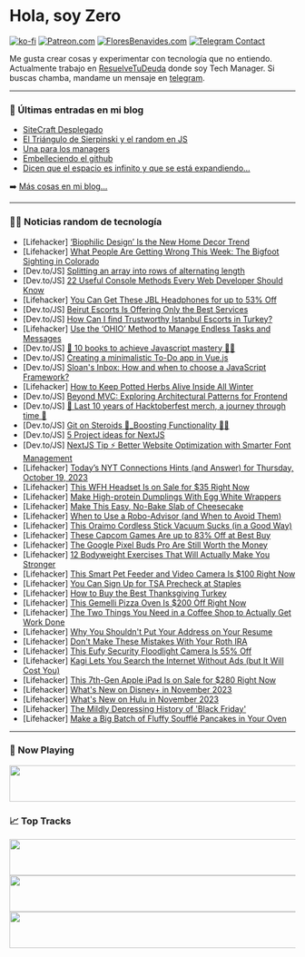 # Hola, soy Zero

[![ko-fi](https://ko-fi.com/img/githubbutton_sm.svg)](https://ko-fi.com/J3J4N0LUK)
[![Patreon.com](https://img.shields.io/endpoint.svg?url=https%3A%2F%2Fshieldsio-patreon.vercel.app%2Fapi%3Fusername%3Dzerodragon%26type%3Dpatrons&style=for-the-badge)](https://patreon.com/zerodragon)
[![FloresBenavides.com](https://img.shields.io/website?down_message=oops&label=MiBlog&style=for-the-badge&up_message=online&url=https%3A%2F%2Ffloresbenavides.com)](https://floresbenavides.com)
[![Telegram Contact](https://img.shields.io/badge/escr%C3%ADbeme-ZeroDragon-%2326A5E4?style=for-the-badge&logo=telegram)](https://t.me/zerodragon)

Me gusta crear cosas y experimentar con tecnología que no entiendo.
Actualmente trabajo en [ResuelveTuDeuda](http://github.com/resuelve) donde soy Tech Manager.
Si buscas chamba, mandame un mensaje en [telegram](https://t.me/zerodragon).

---

### 📕 Últimas entradas en mi blog
<!-- BLOG-POST-LIST:START -->
- [SiteCraft Desplegado](https://floresbenavides.com/sitecraft-desplegado/)
- [El Triángulo de Sierpinski y el random en JS](https://floresbenavides.com/el-triangulo-de-sierpinski-y-el-random-en-js/)
- [Una para los managers](https://floresbenavides.com/una-para-los-managers/)
- [Embelleciendo el github](https://floresbenavides.com/embelleciendo-el-github/)
- [Dicen que el espacio es infinito y que se está expandiendo…](https://floresbenavides.com/dicen-que-el-espacio-es-infinito-y-que-se-esta-expandiendo/)
<!-- BLOG-POST-LIST:END -->

➡️ [Más cosas en mi blog...](https://floresbenavides.com)

---

### 👨‍💻 Noticias random de tecnología
<!-- TECH-POSTS:START -->
- [Lifehacker] [‘Biophilic Design’ Is the New Home Decor Trend](https://lifehacker.com/biophilic-design-is-the-new-home-decor-trend-1850939348)
- [Lifehacker] [What People Are Getting Wrong This Week: The Bigfoot Sighting in Colorado](https://lifehacker.com/what-people-are-getting-wrong-this-week-the-bigfoot-si-1850939927)
- [Dev.to/JS] [Splitting an array into rows of alternating length](https://dev.to/receter/how-to-split-up-an-array-to-rows-of-alternating-length-2jn3)
- [Dev.to/JS] [22 Useful Console Methods Every Web Developer Should Know](https://dev.to/franciscomoretti/22-useful-console-methods-every-web-developer-should-know-57le)
- [Lifehacker] [You Can Get These JBL Headphones for up to 53% Off](https://lifehacker.com/you-can-get-these-jbl-headphones-for-up-to-53-off-1850939457)
- [Dev.to/JS] [Beirut Escorts Is Offering Only the Best Services](https://dev.to/samantha2024/beirut-escorts-is-offering-only-the-best-services-431f)
- [Dev.to/JS] [How Can I find Trustworthy Istanbul Escorts in Turkey?](https://dev.to/samantha2024/how-can-i-find-trustworthy-istanbul-escorts-in-turkey-1458)
- [Lifehacker] [Use the ‘OHIO’ Method to Manage Endless Tasks and Messages](https://lifehacker.com/use-the-ohio-method-to-manage-endless-tasks-and-messa-1850937350)
- [Dev.to/JS] [🚀 10 books to achieve Javascript mastery 👨‍💻](https://dev.to/novu/10-books-to-achieve-javascript-mastery-3dbj)
- [Dev.to/JS] [Creating a minimalistic To-Do app in Vue.js](https://dev.to/pxlmastrxd/creating-a-minimalistic-to-do-app-in-vuejs-2ol5)
- [Dev.to/JS] [Sloan&#39;s Inbox: How and when to choose a JavaScript Framework?](https://dev.to/devteam/sloans-inbox-how-and-when-to-choose-a-javascript-framework-ch9)
- [Lifehacker] [How to Keep Potted Herbs Alive Inside All Winter](https://lifehacker.com/how-to-keep-potted-herbs-alive-inside-all-winter-1850936375)
- [Dev.to/JS] [Beyond MVC: Exploring Architectural Patterns for Frontend](https://dev.to/rowsanali/beyond-mvc-exploring-architectural-patterns-for-frontend-2cg9)
- [Dev.to/JS] [👕 Last 10 years of Hacktoberfest merch, a journey through time 👀](https://dev.to/quine/last-10-years-of-hacktoberfest-merch-a-journey-through-time-8od)
- [Dev.to/JS] [Git on Steroids 🧐_Boosting Functionality 🧐🧐](https://dev.to/ako61142833/git-on-steroids-boostingfunctionality-2kl0)
- [Dev.to/JS] [5 Project ideas for NextJS](https://dev.to/codewithshan/5-project-ideas-for-nextjs-14bk)
- [Dev.to/JS] [NextJS Tip ⚡ Better Website Optimization with Smarter Font Management](https://dev.to/codewithshan/nextjs-tip-better-website-optimization-with-smarter-font-management-aee)
- [Lifehacker] [Today’s NYT Connections Hints &lpar;and Answer&rpar; for Thursday, October 19, 2023](https://lifehacker.com/nyt-connections-answer-today-october-19-2023-1850937162)
- [Lifehacker] [This WFH Headset Is on Sale for $35 Right Now](https://lifehacker.com/this-wfh-headset-is-on-sale-for-35-right-now-1850931342)
- [Lifehacker] [Make High-protein Dumplings With Egg White Wrappers](https://lifehacker.com/make-high-protein-dumplings-with-egg-white-wrappers-1850939006)
- [Lifehacker] [Make This Easy, No-Bake Slab of Cheesecake](https://lifehacker.com/make-this-casual-no-bake-slab-of-cheesecake-1849816536)
- [Lifehacker] [When to Use a Robo-Advisor &lpar;and When to Avoid Them&rpar;](https://lifehacker.com/when-to-use-a-robo-advisor-and-when-to-avoid-them-1850937460)
- [Lifehacker] [This Oraimo Cordless Stick Vacuum Sucks &lpar;in a Good Way&rpar;](https://lifehacker.com/oraimo-osv-225a-cordless-stick-vacuum-review-1850895582)
- [Lifehacker] [These Capcom Games Are up to 83% Off at Best Buy](https://lifehacker.com/these-capcom-games-are-up-to-83-off-at-best-buy-1850938716)
- [Lifehacker] [The Google Pixel Buds Pro Are Still Worth the Money](https://lifehacker.com/google-pixel-buds-pro-review-1850938576)
- [Lifehacker] [12 Bodyweight Exercises That Will Actually Make You Stronger](https://lifehacker.com/best-bodyweight-exercises-for-strength-1847903062)
- [Lifehacker] [This Smart Pet Feeder and Video Camera Is $100 Right Now](https://lifehacker.com/this-smart-pet-feeder-and-video-camera-is-100-right-no-1850931294)
- [Lifehacker] [You Can Sign Up for TSA Precheck at Staples](https://lifehacker.com/where-to-sign-up-for-tsa-precheck-1850937513)
- [Lifehacker] [How to Buy the Best Thanksgiving Turkey](https://lifehacker.com/how-to-buy-the-best-thanksgivign-turkey-1849728686)
- [Lifehacker] [This Gemelli Pizza Oven Is $200 Off Right Now](https://lifehacker.com/this-gemelli-pizza-oven-is-200-off-right-now-1850931455)
- [Lifehacker] [The Two Things You Need in a Coffee Shop to Actually Get Work Done](https://lifehacker.com/the-two-things-you-need-in-a-coffee-shop-to-actually-ge-1850937465)
- [Lifehacker] [Why You Shouldn&#39;t Put Your Address on Your Resume](https://lifehacker.com/stop-putting-your-address-on-your-resume-1849899579)
- [Lifehacker] [Don&#39;t Make These Mistakes With Your Roth IRA](https://lifehacker.com/common-roth-ira-mistakes-1850935007)
- [Lifehacker] [This Eufy Security Floodlight Camera Is 55% Off](https://lifehacker.com/this-eufy-security-floodlight-camera-is-55-off-1850937543)
- [Lifehacker] [Kagi Lets You Search the Internet Without Ads &lpar;but It Will Cost You&rpar;](https://lifehacker.com/kagi-paid-search-engine-review-1850936944)
- [Lifehacker] [This 7th-Gen Apple iPad Is on Sale for $280 Right Now](https://lifehacker.com/this-7th-gen-apple-ipad-is-on-sale-for-280-right-now-1850931256)
- [Lifehacker] [What&#39;s New on Disney+ in November 2023](https://lifehacker.com/new-on-disney-plus-in-november-2023-1850935611)
- [Lifehacker] [What&#39;s New on Hulu in November 2023](https://lifehacker.com/new-on-hulu-november-2023-1850935764)
- [Lifehacker] [The Mildly Depressing History of &#39;Black Friday&#39;](https://lifehacker.com/the-mildly-depressing-history-of-black-friday-1850935779)
- [Lifehacker] [Make a Big Batch of Fluffy Soufflé Pancakes in Your Oven](https://lifehacker.com/make-a-big-batch-of-fluffy-souffle-pancakes-in-your-ove-1850935544)<!-- TECH-POSTS:END -->

---

### 🎵 Now Playing
<a href="https://spotify-now-playing-dun.vercel.app/now-playing?open"><img src="https://spotify-now-playing-dun.vercel.app/now-playing" width="540" height="64"></a>

### 📈 Top Tracks
<a href="https://spotify-now-playing-dun.vercel.app/top-tracks?i=1&open"><img src="https://spotify-now-playing-dun.vercel.app/top-tracks?i=1" width="540" height="64"></a>
<a href="https://spotify-now-playing-dun.vercel.app/top-tracks?i=2&open"><img src="https://spotify-now-playing-dun.vercel.app/top-tracks?i=2" width="540" height="64"></a>
<a href="https://spotify-now-playing-dun.vercel.app/top-tracks?i=3&open"><img src="https://spotify-now-playing-dun.vercel.app/top-tracks?i=3" width="540" height="64"></a>
